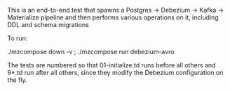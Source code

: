 This is an end-to-end test that spawns a Postgres -> Debezium -> Kafka -> Materialize pipeline
and then performs various operations on it, including DDL and schema migrations

To run:

./mzcompose down -v ; ./mzcompose run debezium-avro

The tests are numbered so that 01-initialize.td runs before all others and 9*.td run
after all others, since they modify the Debezium configuration on the fly.
